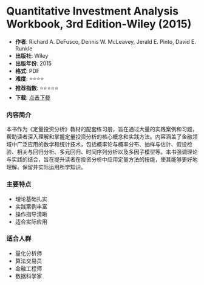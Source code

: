 # Quantitative Investment Analysis Workbook, 3rd Edition-Wiley (2015)

- **作者**: Richard A. DeFusco, Dennis W. McLeavey, Jerald E. Pinto, David E. Runkle
- **出版社**: Wiley
- **出版年份**: 2015
- **格式**: PDF
- **难度**: ⭐⭐⭐⭐
- **推荐指数**: ⭐⭐⭐⭐⭐
- **下载**: [点击下载](https://asset.quant-wiki.com/pdf/Quantitative%20Investment%20Analysis%20Workbook%2C%203rd%20Edition-Wiley%20%282015%29.pdf)

### 内容简介

本书作为《定量投资分析》教材的配套练习册，旨在通过大量的实践案例和习题，帮助读者深入理解和掌握定量投资分析的核心概念和实践方法。内容涵盖了金融领域中广泛应用的数学和统计技术，包括概率论与概率分布、抽样与估计、假设检验、相关与回归分析、多元回归、时间序列分析以及多因子模型等。本书强调理论与实践的结合，旨在提升读者在投资分析中应用定量方法的技能，使其能够更好地理解、保留并实际运用所学知识。

### 主要特点

- 理论基础扎实
- 实践案例丰富
- 操作指导清晰
- 适合实际应用

### 适合人群

- 量化分析师
- 算法交易员
- 金融工程师
- 数据科学家